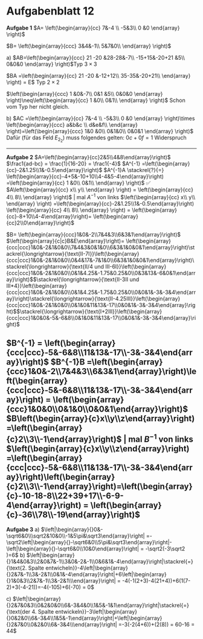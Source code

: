 # Aufgabenblatt 12
**Aufgabe 1**
$A= \left(\begin{array}{cc}
7&-4 \\
-5&3\\
0 &0
\end{array} \right)$

$B= \left(\begin{array}{ccc}
3&4&-1\\
5&7&0\\
\end{array} \right)$

a) 
$AB=\left(\begin{array}{ccc}
21 -20 &28-28&-7\\
-15+15&-20+21 &5\\
0&0&0
\end{array} \right)$Typ $3\times3$

$BA =\left(\begin{array}{cc}
21 -20 &-12+12\\
35-35&-20+21\\
\end{array} \right) = E$ Typ $2\times2$

$\left(\begin{array}{ccc}
1 &0&-7\\
0&1 &5\\
0&0&0
\end{array} \right)\neq\left(\begin{array}{cc}
1 &0\\
0&1\\
\end{array} \right)$
Schon vom Typ her nicht gleich.

b) 
$AC =\left(\begin{array}{cc}
7&-4 \\
-5&3\\
0 &0
\end{array} \right)\times \left(\begin{array}{ccc}
a&b&c \\
d&e&f\\
\end{array} \right)=\left(\begin{array}{ccc}
1&0 &0\\
0&1&0\\
0&0&1
\end{array} \right)$
Dafür (für das Feld $E_{2_2}$) muss folgendes gelten:
$0c + 0f =1$ Widerspruch

---
**Aufgabe 2**
$A=\left(\begin{array}{cc}2&5\\4&8\end{array}\right)$ 
$\frac1{ad-bc} = \frac{1}{16-20} = \frac1{-4}$
$A^{-1} =\left(\begin{array}{cc}-2&1.25\\1&-0.5\end{array}\right)$
$A^{-1}A \stackrel{?}{=} \left(\begin{array}{cc}-4+5&-10+10\\4-4&5-4\end{array}\right) =\left(\begin{array}{cc}
1 &0\\
0&1\\
\end{array} \right)$ ✅
$A\left(\begin{array}{cc}
x\\
y\\
\end{array} \right) = \left(\begin{array}{cc}
4\\
8\\
\end{array} \right)$   | mal $A^{-1}$ von links
$\left(\begin{array}{cc}
x\\
y\\
\end{array} \right) =\left(\begin{array}{cc}-2&1.25\\1&-0.5\end{array}\right) \left(\begin{array}{cc}
4\\
8\\
\end{array} \right) = \left(\begin{array}{cc}-8+10\\4-4\end{array}\right)= \left(\begin{array}{cc}2\\0\end{array}\right)$

$B= \left(\begin{array}{ccc}1&0&-2\\7&4&3\\6&3&1\end{array}\right)$
$\left(\begin{array}{c|c}B&E\end{array}\right)= \left(\begin{array}{ccc|ccc}1&0&-2&1&0&0\\7&4&3&0&1&0\\6&3&1&0&0&1\end{array}\right)\stackrel{\longrightarrow}{\text{II-7I}}\left(\begin{array}{ccc|ccc}1&0&-2&1&0&0\\0&4&17&-7&1&0\\6&3&1&0&0&1\end{array}\right)\stackrel{\longrightarrow}{\text{II/4 und III-6I}}\left(\begin{array}{ccc|ccc}1&0&-2&1&0&0\\0&1&4.25&-1.75&0.25&0\\0&3&13&-6&0&1\end{array}\right)$$\stackrel{\longrightarrow}{\text{II-3II und III*4}}\left(\begin{array}{ccc|ccc}1&0&-2&1&0&0\\0&1&4.25&-1.75&0.25&0\\0&0&1&-3&-3&4\end{array}\right)\stackrel{\longrightarrow}{\text{II-4.25III}}\left(\begin{array}{ccc|ccc}1&0&-2&1&0&0\\0&1&0&11&13&-17\\0&0&1&-3&-3&4\end{array}\right)$$\stackrel{\longrightarrow}{\text{I+2III}}\left(\begin{array}{ccc|ccc}1&0&0&-5&-6&8\\0&1&0&11&13&-17\\0&0&1&-3&-3&4\end{array}\right)$

$B^{-1} = \left(\begin{array}{ccc|ccc}-5&-6&8\\11&13&-17\\-3&-3&4\end{array}\right)$
$B^{-1}B =\left(\begin{array}{ccc}1&0&-2\\7&4&3\\6&3&1\end{array}\right)\left(\begin{array}{ccc|ccc}-5&-6&8\\11&13&-17\\-3&-3&4\end{array}\right) = \left(\begin{array}{ccc}1&0&0\\0&1&0\\0&0&1\end{array}\right)$
$B\left(\begin{array}{c}x\\y\\z\end{array}\right) =\left(\begin{array}{c}2\\3\\-1\end{array}\right)$ | mal $B^{-1}$ von links
$\left(\begin{array}{c}x\\y\\z\end{array}\right) =\left(\begin{array}{ccc|ccc}-5&-6&8\\11&13&-17\\-3&-3&4\end{array}\right)\left(\begin{array}{c}2\\3\\-1\end{array}\right)=\left(\begin{array}{c}-10-18-8\\22+39+17\\-6-9-4\end{array}\right) = \left(\begin{array}{c}-36\\78\\-19\end{array}\right)$
---
**Aufgabe 3**
a) $\left|\begin{array}{}0&-\sqrt6&0\\\sqrt2&10&0\\-1&5\pi&\sqrt3\end{array}\right| =-\sqrt2\left|\begin{array}{}-\sqrt6&0\\5\pi&\sqrt3\end{array}\right|-\left|\begin{array}{}-\sqrt6&0\\10&0\end{array}\right| = -\sqrt2(-3\sqrt2 )=6$
b) 
$\left|\begin{array}{}1&4&0&3\\2&0&7&-1\\3&0&-2&-1\\0&6&1&-4\end{array}\right|\stackrel{=}{\text{2. Spalte entwicheln}}-4\left|\begin{array}{}2&7&-1\\3&-2&1\\0&1&-4\end{array}\right|+6\left|\begin{array}{}1&0&3\\2&7&-1\\3&-2&1\\\end{array}\right| = -4(-1(2+3)-4(21+4))+6(1(7-2)+3(-4-21))=-4(-105)+6(-70) = 0$

c) $\left|\begin{array}{}2&7&0&3\\0&2&0&0\\6&-3&4&0\\1&5&-1&1\end{array}\right|\stackrel{=}{\text{der 4. Spalte entwickeln}}-3\left|\begin{array}{}0&2&0\\6&-3&4\\1&5&-1\end{array}\right|+\left|\begin{array}{}2&7&0\\0&2&0\\6&-3&4\\\end{array}\right| =-3(-2(4+6))+(2(8)) = 60-16 = 44$
